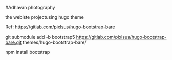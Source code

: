 #Adhavan photography

the webiste projectusing hugo theme 

Ref: https://gitlab.com/pixlsus/hugo-bootstrap-bare

git submodule add -b bootstrap5 https://gitlab.com/pixlsus/hugo-bootstrap-bare.git themes/hugo-bootstrap-bare/

npm install bootstrap
